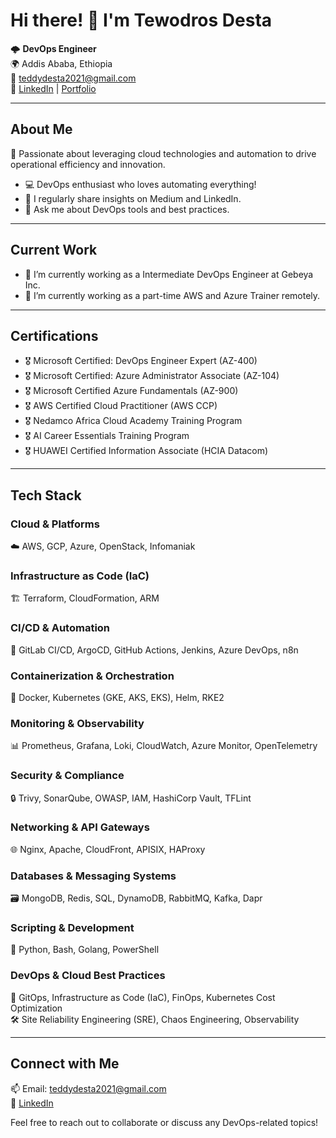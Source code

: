 # Hi there! 👋 I'm Tewodros Desta

🌩️ **DevOps Engineer**  
🌍 Addis Ababa, Ethiopia  
📧 teddydesta2021@gmail.com  
🔗 [LinkedIn](https://www.linkedin.com/in/tewodros-desta/) | [Portfolio](https://medium.com/@teddy2000)

---

## About Me

🚀 Passionate about leveraging cloud technologies and automation to drive operational efficiency and innovation.

- 💻 DevOps enthusiast who loves automating everything!
- 📝 I regularly share insights on Medium and LinkedIn.
- 💬 Ask me about DevOps tools and best practices.

---

## Current Work

- 🔭 I’m currently working as a Intermediate DevOps Engineer at Gebeya Inc.
- 🌱 I’m currently working as a part-time AWS and Azure Trainer remotely.

---

## Certifications
- 🎖 Microsoft Certified: DevOps Engineer Expert (AZ-400)
- 🎖 Microsoft Certified: Azure Administrator Associate (AZ-104)
- 🎖 Microsoft Certified Azure Fundamentals (AZ-900)
- 🎖 AWS Certified Cloud Practitioner (AWS CCP)
- 🎖 Nedamco Africa Cloud Academy Training Program
- 🎖 AI Career Essentials Training Program
- 🎖 HUAWEI Certified Information Associate (HCIA Datacom)

---

## Tech Stack

### Cloud & Platforms  
☁️ AWS, GCP, Azure, OpenStack, Infomaniak  

### Infrastructure as Code (IaC)  
🏗️ Terraform, CloudFormation, ARM  

### CI/CD & Automation  
🔄 GitLab CI/CD, ArgoCD, GitHub Actions, Jenkins, Azure DevOps, n8n  

### Containerization & Orchestration  
🐳 Docker, Kubernetes (GKE, AKS, EKS), Helm, RKE2  

### Monitoring & Observability  
📊 Prometheus, Grafana, Loki, CloudWatch, Azure Monitor, OpenTelemetry  

### Security & Compliance  
🔒 Trivy, SonarQube, OWASP, IAM, HashiCorp Vault, TFLint  

### Networking & API Gateways  
🌐 Nginx, Apache, CloudFront, APISIX, HAProxy  

### Databases & Messaging Systems  
🗃️ MongoDB, Redis, SQL, DynamoDB, RabbitMQ, Kafka, Dapr  

### Scripting & Development  
🐍 Python, Bash, Golang, PowerShell  

### DevOps & Cloud Best Practices  
🚀 GitOps, Infrastructure as Code (IaC), FinOps, Kubernetes Cost Optimization  
🛠️ Site Reliability Engineering (SRE), Chaos Engineering, Observability  


---

## Connect with Me

📫 Email: teddydesta2021@gmail.com  
🔗 [LinkedIn](https://www.linkedin.com/in/tewodros-desta/)

Feel free to reach out to collaborate or discuss any DevOps-related topics!
